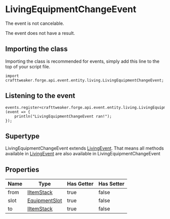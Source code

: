 # LivingEquipmentChangeEvent

The event is not cancelable.

The event does not have a result.

## Importing the class

Importing the class is recommended for events, simply add this line to the top of your script file.
```zenscript
import crafttweaker.forge.api.event.entity.living.LivingEquipmentChangeEvent;
```


## Listening to the event

```zenscript
events.register<crafttweaker.forge.api.event.entity.living.LivingEquipmentChangeEvent>(event => {
    println("LivingEquipmentChangeEvent ran!");
});
```


## Supertype

LivingEquipmentChangeEvent extends [LivingEvent](/forge/api/event/entity/living/LivingEvent). That means all methods available in [LivingEvent](/forge/api/event/entity/living/LivingEvent) are also available in LivingEquipmentChangeEvent

## Properties

| Name |                             Type                             | Has Getter | Has Setter |
|------|--------------------------------------------------------------|------------|------------|
| from | [IItemStack](/vanilla/api/item/IItemStack)                   | true       | false      |
| slot | [EquipmentSlot](/vanilla/api/entity/equipment/EquipmentSlot) | true       | false      |
| to   | [IItemStack](/vanilla/api/item/IItemStack)                   | true       | false      |

